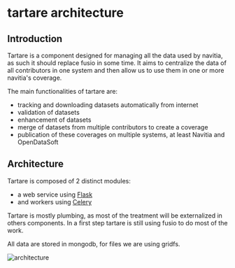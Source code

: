 # tartare architecture

## Introduction
Tartare is a component designed for managing all the data used by navitia, as such it should replace fusio in some time.
It aims to centralize the data of all contributors in one system and then allow us to use them in one or more navitia's coverage.

The main functionalities of tartare are:
 - tracking and downloading datasets automatically from internet
 - validation of datasets
 - enhancement of datasets
 - merge of datasets from multiple contributors to create a coverage
 - publication of these coverages on multiple systems, at least Navitia and OpenDataSoft



## Architecture
Tartare is composed of 2 distinct modules:
* a web service using [Flask](http://flask.pocoo.org/)
* and workers using [Celery](http://www.celeryproject.org/)

Tartare is mostly plumbing, as most of the treatment will be externalized in others components. In a first step
tartare is still using fusio to do most of the work.

All data are stored in mongodb, for files we are using gridfs.

![architecture](images/archi.png)


